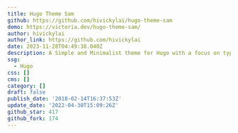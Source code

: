 ```yaml
---
title: Hugo Theme Sam
github: https://github.com/hivickylai/hugo-theme-sam
demo: https://victoria.dev/hugo-theme-sam/
author: hivickylai
author_link: https://github.com/hivickylai
date: 2023-11-28T04:49:38.040Z
description: A Simple and Minimalist theme for Hugo with a focus on typography and content.
ssg:
  - Hugo
css: []
cms: []
category: []
draft: false
publish_date: '2018-02-14T16:37:53Z'
update_date: '2022-04-30T15:09:26Z'
github_star: 417
github_fork: 174
---
```

